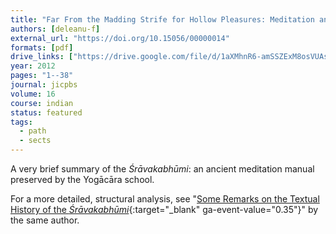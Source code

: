 ```yaml
---
title: "Far From the Madding Strife for Hollow Pleasures: Meditation and Liberation in the *Śrāvakabhūmi*"
authors: [deleanu-f]
external_url: "https://doi.org/10.15056/00000014"
formats: [pdf]
drive_links: ["https://drive.google.com/file/d/1aXMhnR6-amSSZExM8osVUAsUQLT06pCZ/view?usp=drivesdk"]
year: 2012
pages: "1--38"
journal: jicpbs
volume: 16
course: indian
status: featured
tags:
  - path
  - sects
---
```


A very brief summary of the *Śrāvakabhūmi*: an ancient meditation manual preserved by the Yogācāra school.

For a more detailed, structural analysis, see "[Some Remarks on the Textual History of the *Śrāvakabhūmi*](https://icabs.repo.nii.ac.jp/index.php?action=repository_action_common_download&item_id=254&item_no=1&attribute_id=22&file_no=1&page_id=13&block_id=17){:target="_blank" ga-event-value="0.35"}" by the same author.
